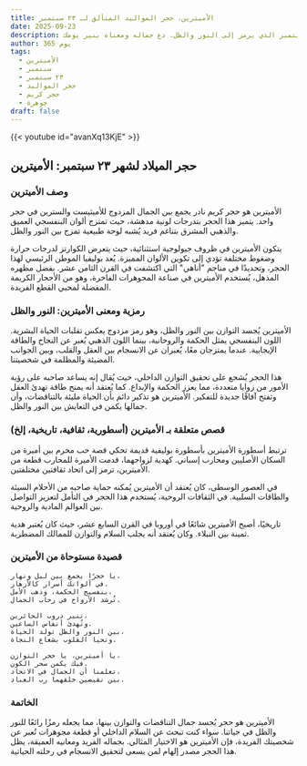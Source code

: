 ```yaml
---
title: الأميترين، حجر المواليد المتألق لـ ٢٣ سبتمبر
date: 2025-09-23
description: اشعر بأهمية الأميترين، حجر المواليد لـ ٢٣ سبتمبر الذي يرمز إلى النور والظل. دع جماله ومعناه ينير يومك.
author: 365 يوم
tags:
  - الأميترين
  - سبتمبر
  - ٢٣ سبتمبر
  - حجر المواليد
  - حجر كريم
  - جوهرة
draft: false
---
```


{{< youtube id="avanXq13KjE" >}}

## حجر الميلاد لشهر ٢٣ سبتمبر: الأميترين

### وصف الأميترين

الأميترين هو حجر كريم نادر يجمع بين الجمال المزدوج للأميثيست والسترين في حجر واحد. يتميز هذا الحجر بتدرجات لونية مدهشة، حيث تمتزج ألوان البنفسجي العميق والذهبي المشرق بتناغم فريد يُشبه لوحة طبيعية تمزج بين النور والظل.

يتكون الأميترين في ظروف جيولوجية استثنائية، حيث يتعرض الكوارتز لدرجات حرارة وضغوط مختلفة تؤدي إلى تكوين الألوان المميزة. يُعد بوليفيا الموطن الرئيسي لهذا الحجر، وتحديدًا في مناجم "أناهي" التي اكتشفت في القرن الثامن عشر. بفضل مظهره المذهل، يُستخدم الأميترين في صناعة المجوهرات الفاخرة، وهو من الأحجار الكريمة المفضلة لمحبي القطع الفريدة.

### رمزية ومعنى الأميترين: النور والظل

الأميترين يُجسد التوازن بين النور والظل، وهو رمز مزدوج يعكس تقلبات الحياة البشرية. اللون البنفسجي يمثل الحكمة والروحانية، بينما اللون الذهبي يُعبر عن النجاح والطاقة الإيجابية. عندما يمتزجان معًا، يُعبران عن الانسجام بين العقل والقلب، وبين الجوانب المضيئة والمظلمة في شخصيتنا.

هذا الحجر يُشجع على تحقيق التوازن الداخلي، حيث يُقال إنه يساعد صاحبه على رؤية الأمور من زوايا متعددة، مما يعزز الحكمة والإبداع. كما يُعتقد أنه يمنح طاقة تهدئ العقل وتفتح آفاقًا جديدة للتفكير. الأميترين هو تذكير دائم بأن الحياة مليئة بالتناقضات، وأن جمالها يكمن في التعايش بين النور والظل.

### قصص متعلقة بـ الأميترين (أسطورية، ثقافية، تاريخية، إلخ)

ترتبط أسطورة الأميترين بأسطورة بوليفية قديمة تحكي قصة حب محرم بين أميرة من السكان الأصليين ومحارب إسباني. كهدية لزواجهما، قدمت الأميرة للمحارب قطعة من الأميترين، ترمز إلى اتحاد ثقافتين مختلفتين.

في العصور الوسطى، كان يُعتقد أن الأميترين يُمكنه حماية صاحبه من الأحلام السيئة والطاقات السلبية. في الثقافات الروحية، يُستخدم هذا الحجر في التأمل لتعزيز التواصل بين العوالم المادية والروحية.

تاريخيًا، أصبح الأميترين شائعًا في أوروبا في القرن السابع عشر، حيث كان يُعتبر هدية ثمينة بين النبلاء. وكان يُعتقد أنه يجلب السلام والتوازن للممالك المضطربة.

### قصيدة مستوحاة من الأميترين

```
يا حجرًا يجمع بين ليل ونهار،  
في ألوانك أسرار كالأزهار.  
بنفسيج الحكمة، وذهب الأمل،  
تُرشد الأرواح في رحاب الجمال.

تنير دروب الحائرين،  
وتُهدئ أنفاس الساعين.  
بين النور والظل تولد الحياة،  
وتحيا القلوب بشعاع النجاة.

يا أميترين، يا حجر التوازن،  
فيك يكمن سحر الكون.  
تعلمنا أن الجمال في الاتحاد،  
بين نقيضين خلقهما رب العباد.
```

### الخاتمة

الأميترين هو حجر يُجسد جمال التناقضات والتوازن بينها، مما يجعله رمزًا رائعًا للنور والظل في حياتنا. سواء كنت تبحث عن السلام الداخلي أو قطعة مجوهرات تُعبر عن شخصيتك الفريدة، فإن الأميترين هو الاختيار المثالي. بجماله الفريد ومعانيه العميقة، يظل هذا الحجر مصدر إلهام لمن يسعى لتحقيق الانسجام في رحلته الحياتية.